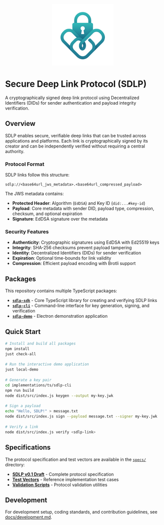 <div align="center">
  <img src="assets/logo.png" alt="Project Logo" width="200"/>
</div>

# Secure Deep Link Protocol (SDLP)

A cryptographically signed deep link protocol using Decentralized Identifiers (DIDs) for sender authentication and payload integrity verification.

## Overview

SDLP enables secure, verifiable deep links that can be trusted across applications and platforms. Each link is cryptographically signed by its creator and can be independently verified without requiring a central authority.

### Protocol Format

SDLP links follow this structure:
```
sdlp://<base64url_jws_metadata>.<base64url_compressed_payload>
```

The JWS metadata contains:
- **Protected Header**: Algorithm (`EdDSA`) and Key ID (`did:...#key-id`)
- **Payload**: Core metadata with sender DID, payload type, compression, checksum, and optional expiration
- **Signature**: EdDSA signature over the metadata

### Security Features

- **Authenticity**: Cryptographic signatures using EdDSA with Ed25519 keys
- **Integrity**: SHA-256 checksums prevent payload tampering
- **Identity**: Decentralized Identifiers (DIDs) for sender verification
- **Expiration**: Optional time-bounds for link validity
- **Compression**: Efficient payload encoding with Brotli support

## Packages

This repository contains multiple TypeScript packages:

- **[`sdlp-sdk`](implementations/ts/sdlp-sdk/)** - Core TypeScript library for creating and verifying SDLP links
- **[`sdlp-cli`](implementations/ts/sdlp-cli/)** - Command-line interface for key generation, signing, and verification
- **[`sdlp-demo`](implementations/ts/sdlp-electron-demo/)** - Electron demonstration application

## Quick Start

```bash
# Install and build all packages
npm install
just check-all

# Run the interactive demo application
just local-demo

# Generate a key pair
cd implementations/ts/sdlp-cli
npm run build
node dist/src/index.js keygen --output my-key.jwk

# Sign a payload
echo "Hello, SDLP!" > message.txt
node dist/src/index.js sign --payload message.txt --signer my-key.jwk

# Verify a link
node dist/src/index.js verify <sdlp-link>
```

## Specifications

The protocol specification and test vectors are available in the [`specs/`](specs/) directory:

- **[SDLP v0.1 Draft](specs/sdlp-v0.1-draft.md)** - Complete protocol specification
- **[Test Vectors](specs/mvp-test-vectors.json)** - Reference implementation test cases
- **[Validation Scripts](specs/scripts/)** - Protocol validation utilities

## Development

For development setup, coding standards, and contribution guidelines, see [docs/development.md](./docs/development.md).
